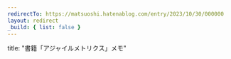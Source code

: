 ```yaml
---
redirectTo: https://matsuoshi.hatenablog.com/entry/2023/10/30/000000
layout: redirect
_build: { list: false }
---
```


title: "書籍「アジャイルメトリクス」メモ"
